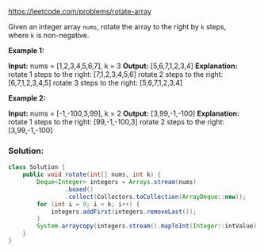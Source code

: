 https://leetcode.com/problems/rotate-array

Given an integer array `nums`, rotate the array to the right by `k` steps, where `k` is non-negative.

**Example 1:**

**Input:** nums = [1,2,3,4,5,6,7], k = 3
**Output:** [5,6,7,1,2,3,4]
**Explanation:**
rotate 1 steps to the right: [7,1,2,3,4,5,6]
rotate 2 steps to the right: [6,7,1,2,3,4,5]
rotate 3 steps to the right: [5,6,7,1,2,3,4]

**Example 2:**

**Input:** nums = [-1,-100,3,99], k = 2
**Output:** [3,99,-1,-100]
**Explanation:** 
rotate 1 steps to the right: [99,-1,-100,3]
rotate 2 steps to the right: [3,99,-1,-100]

### Solution:
```java
class Solution {
    public void rotate(int[] nums, int k) {
        Deque<Integer> integers = Arrays.stream(nums)
                .boxed()
                .collect(Collectors.toCollection(ArrayDeque::new));
        for (int i = 0; i < k; i++) {
            integers.addFirst(integers.removeLast());
        }
        System.arraycopy(integers.stream().mapToInt(Integer::intValue).toArray(), 0, nums, 0, integers.size());
    }
}
```